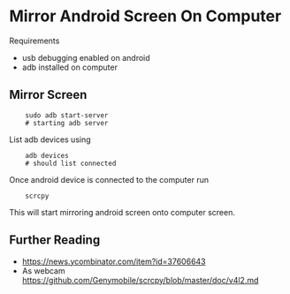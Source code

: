 Mirror Android Screen On Computer
=================================

Requirements

- usb debugging enabled on android
- adb installed on computer	

## Mirror Screen

```
	sudo adb start-server 
	# starting adb server
```

List adb devices using
```
	adb devices
	# should list connected
```

Once android device is connected to the computer run

```
	scrcpy
```

This will start mirroring android screen onto computer screen.

## Further Reading
- https://news.ycombinator.com/item?id=37606643
- As webcam https://github.com/Genymobile/scrcpy/blob/master/doc/v4l2.md
